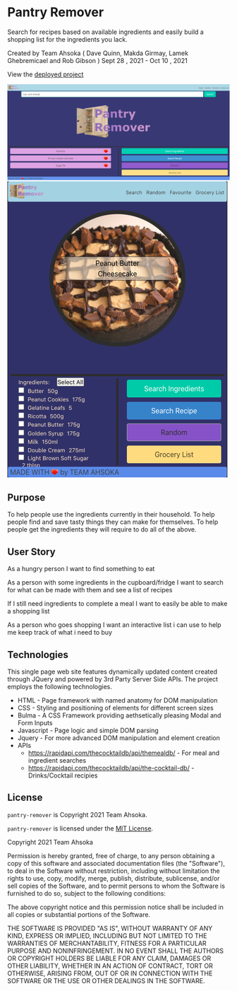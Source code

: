 # Pantry Remover

Search for recipes based on available ingredients and easily build a shopping list for the ingredients you lack.

Created by Team Ahsoka ( Dave Quinn, Makda Girmay, Lamek Ghebremicael and Rob Gibson ) Sept 28 , 2021 - Oct 10 , 2021

View the [deployed project](https://qcent.github.io/pantry-remover/)

![Desktop](assets/images/pantry-remover.png)
![Mobile](assets/images/app-screenshot.png)


## Purpose
 To help people use the ingredients currently in their household.
 To help people find and save tasty things they can make for themselves.
 To help people get the ingredients they will require to do all of the above.


## User Story
As a hungry person I want to find something to eat

As a person with some ingredients in the cupboard/fridge I want to search for what can be made with them and see a list of recipes

If I still need ingredients to complete a meal I want to easily be able to make a shopping list

As a person who goes shopping I want an interactive list i can use to help me keep track of what i need to buy


## Technologies 
This single page web site features dynamically updated content created through JQuery and powered by 3rd Party Server Side APIs.
The project employs the following technologies.
   * HTML - Page framework with named anatomy for DOM manipulation
   * CSS - Styling and positioning of elements for different screen sizes
   * Bulma - A CSS Framework providing aethsetically pleasing Modal and Form Inputs
   * Javascript - Page logic and simple DOM parsing
   * Jquery - For more advanced DOM manipulation and element creation
   * APIs
      *  https://rapidapi.com/thecocktaildb/api/themealdb/  -  For meal and ingredient searches
      *  https://rapidapi.com/thecocktaildb/api/the-cocktail-db/ - Drinks/Cocktail recipies


## License
`pantry-remover` is Copyright 2021 Team Ahsoka.

`pantry-remover` is licensed under the [MIT License](https://opensource.org/licenses/MIT).

Copyright 2021 Team Ahsoka

Permission is hereby granted, free of charge, to any person obtaining a copy of this software and associated documentation files (the "Software"), to deal in the Software without restriction, including without limitation the rights to use, copy, modify, merge, publish, distribute, sublicense, and/or sell copies of the Software, and to permit persons to whom the Software is furnished to do so, subject to the following conditions:

The above copyright notice and this permission notice shall be included in all copies or substantial portions of the Software.

THE SOFTWARE IS PROVIDED "AS IS", WITHOUT WARRANTY OF ANY KIND, EXPRESS OR IMPLIED, INCLUDING BUT NOT LIMITED TO THE WARRANTIES OF MERCHANTABILITY, FITNESS FOR A PARTICULAR PURPOSE AND NONINFRINGEMENT. IN NO EVENT SHALL THE AUTHORS OR COPYRIGHT HOLDERS BE LIABLE FOR ANY CLAIM, DAMAGES OR OTHER LIABILITY, WHETHER IN AN ACTION OF CONTRACT, TORT OR OTHERWISE, ARISING FROM, OUT OF OR IN CONNECTION WITH THE SOFTWARE OR THE USE OR OTHER DEALINGS IN THE SOFTWARE.